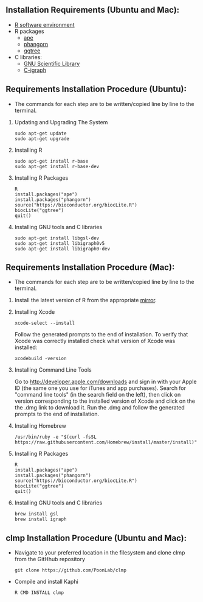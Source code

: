 ## Installation Requirements (Ubuntu and Mac):

* [R software environment](https://cran.r-project.org/)
* R packages
  * [ape](http://ape-package.ird.fr/)
  * [phangorn](https://cran.r-project.org/web/packages/phangorn/index.html)
  * [ggtree](https://bioconductor.org/packages/release/bioc/html/ggtree.html)
* C libraries:
  * [GNU Scientific Library](https://www.gnu.org/software/gsl/)
  * [C-igraph](http://igraph.org/c/)


## Requirements Installation Procedure (Ubuntu):

* The commands for each step are to be written/copied line by line to the terminal.

1. Updating and Upgrading The System
    ```
    sudo apt-get update
    sudo apt-get upgrade
    ```
2. Installing R
    ```
    sudo apt-get install r-base
    sudo apt-get install r-base-dev
    ```
3. Installing R Packages
    ```
    R
    install.packages("ape")
    install.packages("phangorn")
    source("https://bioconductor.org/biocLite.R")
    biocLite("ggtree")
    quit() 
    ```
4. Installing GNU tools and C libraries
    ```
    sudo apt-get install libgsl-dev
    sudo apt-get install libigraph0v5
    sudo apt-get install libigraph0-dev
    ```

## Requirements Installation Procedure (Mac):

* The commands for each step are to be written/copied line by line to the terminal.

1. Install the latest version of R from the appropriate [mirror](https://cran.r-project.org/mirrors.html).
2. Installing Xcode
    ```
    xcode-select --install
    ```
   Follow the generated prompts to the end of installation. To verify that Xcode was correctly installed check what version of Xcode was installed:
    ```
    xcodebuild -version
    ```
3. Installing Command Line Tools

   Go to http://developer.apple.com/downloads and sign in with your Apple ID (the same one you use for iTunes and app
   purchases). Search for "command line tools" (in the search field on the left), then click on version corresponding to the
   installed version of Xcode and click on the the .dmg link to download it. Run the .dmg and follow the generated prompts
   to the end of installation.
4. Installing Homebrew
    ```
    /usr/bin/ruby -e "$(curl -fsSL https://raw.githubusercontent.com/Homebrew/install/master/install)"
    ```
5. Installing R Packages
    ```
    R
    install.packages("ape")
    install.packages("phangorn")
    source("https://bioconductor.org/biocLite.R")
    biocLite("ggtree")
    quit()
    ```
4. Installing GNU tools and C libraries
    ```
    brew install gsl
    brew install igraph
    ```
    
## clmp Installation Procedure (Ubuntu and Mac):

* Navigate to your preferred location in the filesystem and clone clmp from the GitHhub repository
    ```
    git clone https://github.com/PoonLab/clmp
    ```
* Compile and install Kaphi
    ```
    R CMD INSTALL clmp
    ```

